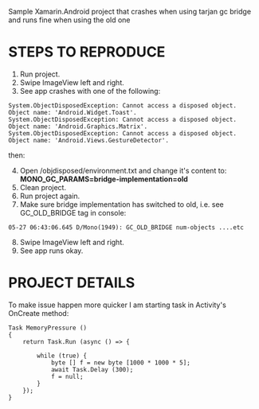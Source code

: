 Sample Xamarin.Android project that crashes when using tarjan gc bridge and runs fine when using the old one

# STEPS TO REPRODUCE
1. Run project.
2. Swipe ImageView left and right.
3. See app crashes with one of the following:
```
System.ObjectDisposedException: Cannot access a disposed object. Object name: 'Android.Widget.Toast'.
System.ObjectDisposedException: Cannot access a disposed object. Object name: 'Android.Graphics.Matrix'.
System.ObjectDisposedException: Cannot access a disposed object. Object name: 'Android.Views.GestureDetector'.
```
then:

4. Open /objdisposed/environment.txt and change it's content to: **MONO_GC_PARAMS=bridge-implementation=old**
5. Clean project.
6. Run project again.
7. Make sure bridge implementation has switched to old, i.e. see GC_OLD_BRIDGE tag in console:
```
05-27 06:43:06.645 D/Mono(1949): GC_OLD_BRIDGE num-objects ....etc
```
8. Swipe ImageView left and right.
9. See app runs okay.


# PROJECT DETAILS
To make issue happen more quicker I am starting task in Activity's OnCreate method:
```
Task MemoryPressure ()
{
	return Task.Run (async () => {

		while (true) {
			byte [] f = new byte [1000 * 1000 * 5];
			await Task.Delay (300);
			f = null;
		}
	});
}
```
